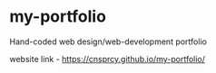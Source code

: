 # my-portfolio
Hand-coded web design/web-development portfolio</br>

website link - https://cnsprcy.github.io/my-portfolio/
